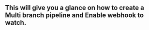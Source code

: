 ## This will give you a glance on how to create a Multi branch pipeline and Enable webhook to watch.

#